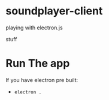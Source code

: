 # soundplayer-client
playing with electron.js

stuff

# Run The app
If you have electron pre built:
+ `electron .`
